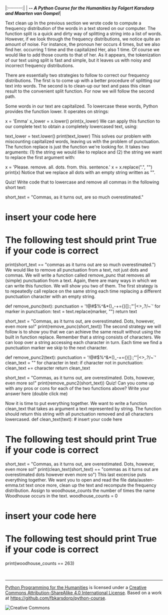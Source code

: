 
<BR>

|:-------:|
| <span style="font-size: 100%"><b>_-- A Python Course for the Humanities by Folgert Karsdorp and Maarten van Gompel_</b></span>|

Text clean up
In the previous section we wrote code to compute a frequency distribution of the words in a text stored on our computer. The function split is a quick and dirty way of splitting a string into a list of words. However, if we look through the frequency distributions, we notice quite an amount of noise. For instance, the pronoun her occurs 4 times, but we also find her. occurring 1 time and the capitalized Her, also 1 time. Of course we would like to add those counts to that of her. As it appears, the tokenization of our text using split is fast and simple, but it leaves us with noisy and incorrect frequency distributions.

There are essentially two strategies to follow to correct our frequency distributions. The first is to come up with a better procedure of splitting our text into words. The second is to clean-up our text and pass this clean result to the convenient split function. For now we will follow the second path.

Some words in our text are capitalized. To lowercase these words, Python provides the function lower. It operates on strings:

x = 'Emma'
x_lower = x.lower()
print(x_lower)
We can apply this function to our complete text to obtain a completely lowercased text, using:

text_lower = text.lower()
print(text_lower)
This solves our problem with miscounting capitalized words, leaving us with the problem of punctuation. The function replace is just the function we're looking for. It takes two arguments: (1) the string we would like to replace and (2) the string we want to replace the first argument with:

x = 'Please. remove. all. dots. from. this. sentence.'
x = x.replace(".", "")
print(x)
Notice that we replace all dots with an empty string written as "".

Quiz!
Write code that to lowercase and remove all commas in the following short text:

short_text = "Commas, as it turns out, are so much overestimated."
# insert your code here

# The following test should print True if your code is correct 
print(short_text == "commas as it turns out are so much overestimated.")
We would like to remove all punctuation from a text, not just dots and commas. We will write a function called remove_punc that removes all (simple) punctuation from a text. Again, there are many ways in which we can write this function. We will show you two of them. The first strategy is to repeatedly call replace on the same string each time replacing a different punctuation character with an empty string.

def remove_punc(text):
    punctuation = '!@#$%^&*()_-+={}[]:;"\'|<>,.?/~`'
    for marker in punctuation:
        text = text.replace(marker, "")
    return text

short_text = "Commas, as it turns out, are overestimated. Dots, however, even more so!"
print(remove_punc(short_text))
The second strategy we will follow is to show you that we can achieve the same result without using the built in function replace. Remember that a string consists of characters. We can loop over a string accessing each character in turn. Each time we find a punctuation marker we skip to the next character.

def remove_punc2(text):
    punctuation = '!@#$%^&*()_-+={}[]:;"\'|<>,.?/~`'
    clean_text = ""
    for character in text:
        if character not in punctuation:
            clean_text += character
    return clean_text

short_text = "Commas, as it turns out, are overestimated. Dots, however, even more so!"
print(remove_punc2(short_text))
Quiz!
Can you come up with any pros or cons for each of the two functions above?
Write your answer here (double click me)

Now it is time to put everything together. We want to write a function clean_text that takes as argument a text represented by string. The function should return this string with all punctuation removed and all characters lowercased.
def clean_text(text):
    # insert your code here
    
# The following test should print True if your code is correct 
short_text = "Commas, as it turns out, are overestimated. Dots, however, even more so!"
print(clean_text(short_text) == 
      "commas as it turns out are overestimated dots however even more so")
This last excercise puts everything together. We want you to open and read the file data/austen-emma.txt text once more, clean up the text and recompute the frequency distribution. Assign to woodhouse_counts the number of times the name Woodhouse occurs in the text.
woodhouse_counts = 0
# insert your code here

# The following test should print True if your code is correct 
print(woodhouse_counts == 263)

<BR>

----

[Python Programming for the Humanities](http://fbkarsdorp.github.io/python-course) is licensed under a [Creative Commons Attribution-ShareAlike 4.0 International License](https://creativecommons.org/licenses/by-sa/4.0/). Based on a work at https://github.com/fbkarsdorp/python-course.

![Creative Commons](CreativeCommons.png)
